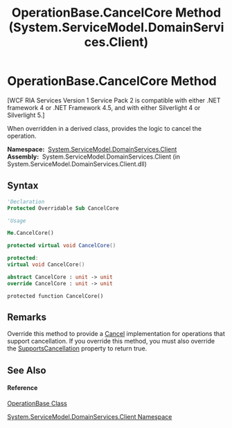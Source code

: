 ﻿---
title: OperationBase.CancelCore Method  (System.ServiceModel.DomainServices.Client)
TOCTitle: CancelCore Method
ms:assetid: M:System.ServiceModel.DomainServices.Client.OperationBase.CancelCore
ms:mtpsurl: https://msdn.microsoft.com/en-us/library/system.servicemodel.domainservices.client.operationbase.cancelcore(v=VS.91)
ms:contentKeyID: 28755506
ms.date: 01/27/2012
mtps_version: v=VS.91
f1_keywords:
- System.ServiceModel.DomainServices.Client.OperationBase.CancelCore
dev_langs:
- CSharp
- JScript
- VB
- FSharp
- c++
api_location:
- System.ServiceModel.DomainServices.Client.dll
api_name:
- System.ServiceModel.DomainServices.Client.OperationBase.CancelCore
api_type:
- Managed
topic_type:
- apiref
- kbSyntax
product_family_name: VS
ROBOTS: INDEX,FOLLOW
---

# OperationBase.CancelCore Method

\[WCF RIA Services Version 1 Service Pack 2 is compatible with either .NET framework 4 or .NET Framework 4.5, and with either Silverlight 4 or Silverlight 5.\]

When overridden in a derived class, provides the logic to cancel the operation.

**Namespace:**  [System.ServiceModel.DomainServices.Client](ff422479\(v=vs.91\).md)  
**Assembly:**  System.ServiceModel.DomainServices.Client (in System.ServiceModel.DomainServices.Client.dll)

## Syntax

``` vb
'Declaration
Protected Overridable Sub CancelCore
```

``` vb
'Usage

Me.CancelCore()
```

``` csharp
protected virtual void CancelCore()
```

``` c++
protected:
virtual void CancelCore()
```

``` fsharp
abstract CancelCore : unit -> unit 
override CancelCore : unit -> unit 
```

``` jscript
protected function CancelCore()
```

## Remarks

Override this method to provide a [Cancel](ff422177\(v=vs.91\).md) implementation for operations that support cancellation. If you override this method, you must also override the [SupportsCancellation](ff422079\(v=vs.91\).md) property to return true.

## See Also

#### Reference

[OperationBase Class](ff422405\(v=vs.91\).md)

[System.ServiceModel.DomainServices.Client Namespace](ff422479\(v=vs.91\).md)


